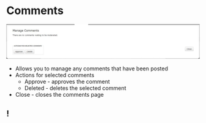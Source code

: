 # Comments

![Alt Text](https://github.com/concordia-publishing-house/unite-help/raw/master//images/managecomments.JPG "")

* Allows you to manage any comments that have been posted
* Actions for selected comments
     * Approve - approves the comment
     * Deleted - deletes the selected comment 
* Close - closes the comments page

## !
